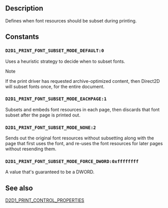 ## Description

Defines when font resources should be subset during printing.

## Constants

### `D2D1_PRINT_FONT_SUBSET_MODE_DEFAULT:0`

Uses a heuristic strategy to decide when to subset fonts.

> [!NOTE]
> If the print driver has requested archive-optimized content, then Direct2D will subset fonts once, for the entire document.

### `D2D1_PRINT_FONT_SUBSET_MODE_EACHPAGE:1`

Subsets and embeds font resources in each page, then discards that font subset after the page is printed out.

### `D2D1_PRINT_FONT_SUBSET_MODE_NONE:2`

Sends out the original font resources without subsetting along with the page that first uses the font, and re-uses the font resources for later pages without resending them.

### `D2D1_PRINT_FONT_SUBSET_MODE_FORCE_DWORD:0xffffffff`

A value that's guaranteed to be a DWORD.

## See also

[D2D1_PRINT_CONTROL_PROPERTIES](https://learn.microsoft.com/windows/desktop/api/d2d1_1/ns-d2d1_1-d2d1_print_control_properties)